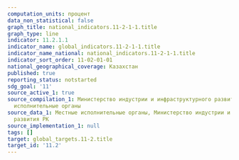 ```yaml
---
computation_units: процент
data_non_statistical: false
graph_title: national_indicators.11-2-1-1.title
graph_type: line
indicator: 11.2.1.1
indicator_name: global_indicators.11-2-1-1.title
indicator_name_national: national_indicators.11-2-1-1.title
indicator_sort_order: 11-02-01-01
national_geographical_coverage: Казахстан
published: true
reporting_status: notstarted
sdg_goal: '11'
source_active_1: true
source_compilation_1: Министерство индустрии и инфраструктурного развития РК, Местные
  исполнительные органы
source_data_1: Местные исполнительные органы, Министерство индустрии и инфраструктурного
  развития РК
source_implementation_1: null
tags: []
target: global_targets.11-2.title
target_id: '11.2'
---
```

